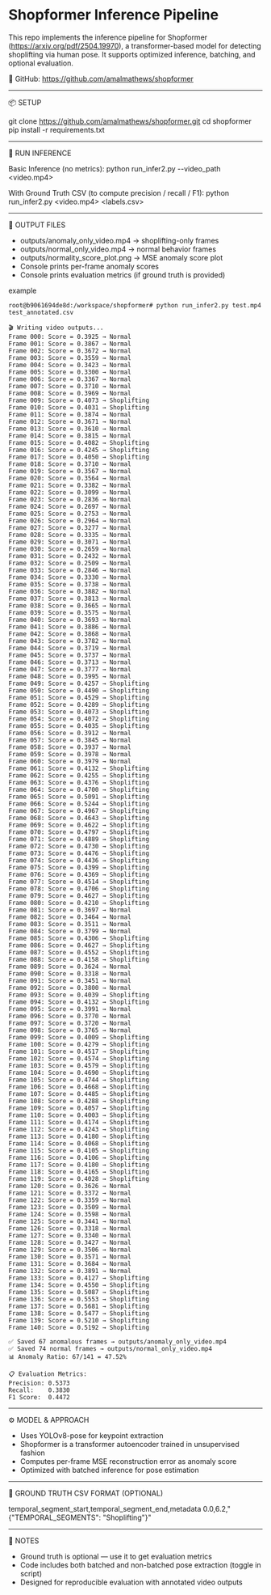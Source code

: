 # Shopformer Inference Pipeline

This repo implements the inference pipeline for Shopformer (https://arxiv.org/pdf/2504.19970), a transformer-based model for detecting shoplifting via human pose. It supports optimized inference, batching, and optional evaluation.

🔗 GitHub: https://github.com/amalmathews/shopformer

------------------------------------------------------------

📦 SETUP

git clone https://github.com/amalmathews/shopformer.git
cd shopformer
pip install -r requirements.txt

------------------------------------------------------------

🚀 RUN INFERENCE

Basic Inference (no metrics):
python run_infer2.py --video_path <video.mp4>

With Ground Truth CSV (to compute precision / recall / F1):
python run_infer2.py  <video.mp4>  <labels.csv>

------------------------------------------------------------

📂 OUTPUT FILES

- outputs/anomaly_only_video.mp4         → shoplifting-only frames
- outputs/normal_only_video.mp4          → normal behavior frames
- outputs/normality_score_plot.png       → MSE anomaly score plot
- Console prints per-frame anomaly scores
- Console prints evaluation metrics (if ground truth is provided)

example 
```
root@b9061694de8d:/workspace/shopformer# python run_infer2.py test.mp4 test_annotated.csv

🎬 Writing video outputs...
Frame 000: Score = 0.3925 → Normal
Frame 001: Score = 0.3867 → Normal
Frame 002: Score = 0.3672 → Normal
Frame 003: Score = 0.3559 → Normal
Frame 004: Score = 0.3423 → Normal
Frame 005: Score = 0.3300 → Normal
Frame 006: Score = 0.3367 → Normal
Frame 007: Score = 0.3710 → Normal
Frame 008: Score = 0.3969 → Normal
Frame 009: Score = 0.4073 → Shoplifting
Frame 010: Score = 0.4031 → Shoplifting
Frame 011: Score = 0.3874 → Normal
Frame 012: Score = 0.3671 → Normal
Frame 013: Score = 0.3610 → Normal
Frame 014: Score = 0.3815 → Normal
Frame 015: Score = 0.4082 → Shoplifting
Frame 016: Score = 0.4245 → Shoplifting
Frame 017: Score = 0.4050 → Shoplifting
Frame 018: Score = 0.3710 → Normal
Frame 019: Score = 0.3567 → Normal
Frame 020: Score = 0.3564 → Normal
Frame 021: Score = 0.3382 → Normal
Frame 022: Score = 0.3099 → Normal
Frame 023: Score = 0.2836 → Normal
Frame 024: Score = 0.2697 → Normal
Frame 025: Score = 0.2753 → Normal
Frame 026: Score = 0.2964 → Normal
Frame 027: Score = 0.3277 → Normal
Frame 028: Score = 0.3335 → Normal
Frame 029: Score = 0.3071 → Normal
Frame 030: Score = 0.2659 → Normal
Frame 031: Score = 0.2432 → Normal
Frame 032: Score = 0.2509 → Normal
Frame 033: Score = 0.2846 → Normal
Frame 034: Score = 0.3330 → Normal
Frame 035: Score = 0.3738 → Normal
Frame 036: Score = 0.3882 → Normal
Frame 037: Score = 0.3813 → Normal
Frame 038: Score = 0.3665 → Normal
Frame 039: Score = 0.3575 → Normal
Frame 040: Score = 0.3693 → Normal
Frame 041: Score = 0.3886 → Normal
Frame 042: Score = 0.3868 → Normal
Frame 043: Score = 0.3782 → Normal
Frame 044: Score = 0.3719 → Normal
Frame 045: Score = 0.3737 → Normal
Frame 046: Score = 0.3713 → Normal
Frame 047: Score = 0.3777 → Normal
Frame 048: Score = 0.3995 → Normal
Frame 049: Score = 0.4257 → Shoplifting
Frame 050: Score = 0.4490 → Shoplifting
Frame 051: Score = 0.4529 → Shoplifting
Frame 052: Score = 0.4289 → Shoplifting
Frame 053: Score = 0.4073 → Shoplifting
Frame 054: Score = 0.4072 → Shoplifting
Frame 055: Score = 0.4035 → Shoplifting
Frame 056: Score = 0.3912 → Normal
Frame 057: Score = 0.3845 → Normal
Frame 058: Score = 0.3937 → Normal
Frame 059: Score = 0.3978 → Normal
Frame 060: Score = 0.3979 → Normal
Frame 061: Score = 0.4132 → Shoplifting
Frame 062: Score = 0.4255 → Shoplifting
Frame 063: Score = 0.4376 → Shoplifting
Frame 064: Score = 0.4700 → Shoplifting
Frame 065: Score = 0.5091 → Shoplifting
Frame 066: Score = 0.5244 → Shoplifting
Frame 067: Score = 0.4967 → Shoplifting
Frame 068: Score = 0.4643 → Shoplifting
Frame 069: Score = 0.4622 → Shoplifting
Frame 070: Score = 0.4797 → Shoplifting
Frame 071: Score = 0.4889 → Shoplifting
Frame 072: Score = 0.4730 → Shoplifting
Frame 073: Score = 0.4476 → Shoplifting
Frame 074: Score = 0.4436 → Shoplifting
Frame 075: Score = 0.4399 → Shoplifting
Frame 076: Score = 0.4369 → Shoplifting
Frame 077: Score = 0.4514 → Shoplifting
Frame 078: Score = 0.4706 → Shoplifting
Frame 079: Score = 0.4627 → Shoplifting
Frame 080: Score = 0.4210 → Shoplifting
Frame 081: Score = 0.3697 → Normal
Frame 082: Score = 0.3464 → Normal
Frame 083: Score = 0.3511 → Normal
Frame 084: Score = 0.3799 → Normal
Frame 085: Score = 0.4306 → Shoplifting
Frame 086: Score = 0.4627 → Shoplifting
Frame 087: Score = 0.4552 → Shoplifting
Frame 088: Score = 0.4158 → Shoplifting
Frame 089: Score = 0.3624 → Normal
Frame 090: Score = 0.3318 → Normal
Frame 091: Score = 0.3451 → Normal
Frame 092: Score = 0.3800 → Normal
Frame 093: Score = 0.4039 → Shoplifting
Frame 094: Score = 0.4132 → Shoplifting
Frame 095: Score = 0.3991 → Normal
Frame 096: Score = 0.3770 → Normal
Frame 097: Score = 0.3720 → Normal
Frame 098: Score = 0.3765 → Normal
Frame 099: Score = 0.4009 → Shoplifting
Frame 100: Score = 0.4279 → Shoplifting
Frame 101: Score = 0.4517 → Shoplifting
Frame 102: Score = 0.4574 → Shoplifting
Frame 103: Score = 0.4579 → Shoplifting
Frame 104: Score = 0.4690 → Shoplifting
Frame 105: Score = 0.4744 → Shoplifting
Frame 106: Score = 0.4668 → Shoplifting
Frame 107: Score = 0.4485 → Shoplifting
Frame 108: Score = 0.4288 → Shoplifting
Frame 109: Score = 0.4057 → Shoplifting
Frame 110: Score = 0.4003 → Shoplifting
Frame 111: Score = 0.4174 → Shoplifting
Frame 112: Score = 0.4243 → Shoplifting
Frame 113: Score = 0.4180 → Shoplifting
Frame 114: Score = 0.4068 → Shoplifting
Frame 115: Score = 0.4105 → Shoplifting
Frame 116: Score = 0.4106 → Shoplifting
Frame 117: Score = 0.4180 → Shoplifting
Frame 118: Score = 0.4165 → Shoplifting
Frame 119: Score = 0.4028 → Shoplifting
Frame 120: Score = 0.3626 → Normal
Frame 121: Score = 0.3372 → Normal
Frame 122: Score = 0.3359 → Normal
Frame 123: Score = 0.3509 → Normal
Frame 124: Score = 0.3598 → Normal
Frame 125: Score = 0.3441 → Normal
Frame 126: Score = 0.3318 → Normal
Frame 127: Score = 0.3340 → Normal
Frame 128: Score = 0.3427 → Normal
Frame 129: Score = 0.3506 → Normal
Frame 130: Score = 0.3571 → Normal
Frame 131: Score = 0.3684 → Normal
Frame 132: Score = 0.3891 → Normal
Frame 133: Score = 0.4127 → Shoplifting
Frame 134: Score = 0.4550 → Shoplifting
Frame 135: Score = 0.5087 → Shoplifting
Frame 136: Score = 0.5553 → Shoplifting
Frame 137: Score = 0.5681 → Shoplifting
Frame 138: Score = 0.5477 → Shoplifting
Frame 139: Score = 0.5210 → Shoplifting
Frame 140: Score = 0.5192 → Shoplifting

✅ Saved 67 anomalous frames → outputs/anomaly_only_video.mp4
✅ Saved 74 normal frames → outputs/normal_only_video.mp4
📊 Anomaly Ratio: 67/141 = 47.52%

📋 Evaluation Metrics:
Precision: 0.5373
Recall:    0.3830
F1 Score:  0.4472
```
------------------------------------------------------------

⚙️ MODEL & APPROACH

- Uses YOLOv8-pose for keypoint extraction
- Shopformer is a transformer autoencoder trained in unsupervised fashion
- Computes per-frame MSE reconstruction error as anomaly score
- Optimized with batched inference for pose estimation

------------------------------------------------------------

📝 GROUND TRUTH CSV FORMAT (OPTIONAL)

temporal_segment_start,temporal_segment_end,metadata
0.0,6.2,"{\"TEMPORAL_SEGMENTS\": \"Shoplifting\"}"

------------------------------------------------------------

📌 NOTES

- Ground truth is optional — use it to get evaluation metrics
- Code includes both batched and non-batched pose extraction (toggle in script)
- Designed for reproducible evaluation with annotated video outputs

